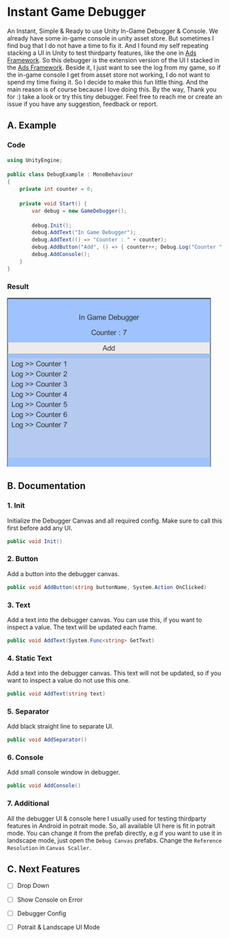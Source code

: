 # Instant Game Debugger
An Instant, Simple &amp; Ready to use Unity In-Game Debugger &amp; Console. We already have some in-game console in unity asset store. But sometimes I find bug that I do not have a time to fix it. And I found my self repeating stacking a UI in Unity to test thirdparty features, like the one in [Ads Framework](https://github.com/AmdHamdani/Ads-Framework). So this debugger is the extension version of the UI I stacked in the [Ads Framework](https://github.com/AmdHamdani/Ads-Framework). Beside it, I just want to see the log from my game, so if the in-game console I get from asset store not working, I do not want to spend my time fixing it. So I decide to make this fun little thing. And the main reason is of course because I love doing this. By the way, Thank you for :) take a look or try this tiny debugger. Feel free to reach me or create an issue if you have any suggestion, feedback or report.

## A. Example

### Code 

```c#
using UnityEngine;

public class DebugExample : MonoBehaviour
{
    private int counter = 0;
    
    private void Start() {
        var debug = new GameDebugger();

        debug.Init();
        debug.AddText("In Game Debugger");
        debug.AddText(() => "Counter : " + counter);
        debug.AddButton("Add", () => { counter++; Debug.Log("Counter " + counter); });
        debug.AddConsole();
    }
}
```

### Result

![example](https://github.com/AmdHamdani/Instant-Game-Debugger/blob/develop/images/example.png)

## B. Documentation

### 1. Init

Initialize the Debugger Canvas and all required config. Make sure to call this first before add any UI.

```c#
public void Init()
```

### 2. Button

Add a button into the debugger canvas.

```c#
public void AddButton(string buttonName, System.Action OnClicked)
```

### 3. Text

Add a text into the debugger canvas. You can use this, if you want to inspect a value. The text will be updated each frame.

```c#
public void AddText(System.Func<string> GetText)
```

### 4. Static Text

Add a text into the debugger canvas. This text will not be updated, so if you want to inspect a value do not use this one.

```c#
public void AddText(string text)
```

### 5. Separator

Add black straight line to separate UI.

```c#
public void AddSeparator()
```

### 6. Console

Add small console window in debugger.

```c#
public void AddConsole()
```

### 7. Additional

All the debugger UI & console here I usually used for testing thirdparty features in Android in potrait mode. So, all available UI here is fit in potrait mode. You can change it from the prefab directly, e.g if you want to use it in landscape mode, just open the `Debug Canvas` prefabs. Change the `Reference Resolution` in `Canvas Scaller`.

## C. Next Features

- [ ] Drop Down
- [ ] Show Console on Error
- [ ] Debugger Config
- [ ] Potrait & Landscape UI Mode

